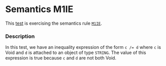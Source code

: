 # Semantics M1IE

This [test](.) is exercising the semantics rule [`M1IE`](../Readme.md).

### Description

In this test, we have an inequality expression of the form `c /= d` where `c` is Void and `d` is attached to an object of type `STRING`. The value of this expression is true because `c` and `d` are not both Void.
